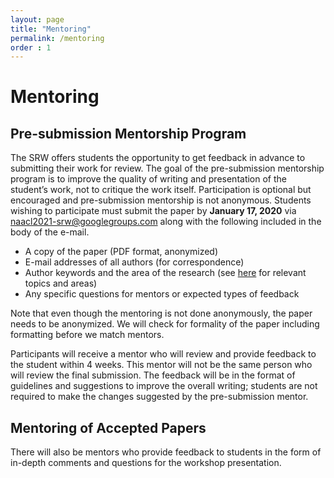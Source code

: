```yaml
---
layout: page
title: "Mentoring"
permalink: /mentoring
order : 1
---
```

# Mentoring

## Pre-submission Mentorship Program
The SRW offers students the opportunity to get feedback in advance to submitting their work for review. The goal of the pre-submission mentorship program is to improve the quality of writing and presentation of the student’s work, not to critique the work itself. Participation is optional but encouraged and pre-submission mentorship is not anonymous.
Students wishing to participate must submit the paper by __January 17, 2020__ via [naacl2021-srw@googlegroups.com](http://naacl2021-srw@googlegroups.com) along with the following included in the body of the e-mail.

- A copy of the paper (PDF format, anonymized)
- E-mail addresses of all authors (for correspondence)
- Author keywords and the area of the research (see [here](http://naacl2021.org/calls/papers/) for relevant topics and areas)
- Any specific questions for mentors or expected types of feedback

Note that even though the mentoring is not done anonymously, the paper needs to be anonymized. We will check for formality of the paper including formatting before we match mentors.

Participants will receive a mentor who will review and provide feedback to the student within 4 weeks. This mentor will not be the same person who will review the final submission. The feedback will be in the format of guidelines and suggestions to improve the overall writing; students are not required to make the changes suggested by the pre-submission mentor.

## Mentoring of Accepted Papers

There will also be mentors who provide feedback to students in the form of in-depth comments and questions for the workshop presentation.


